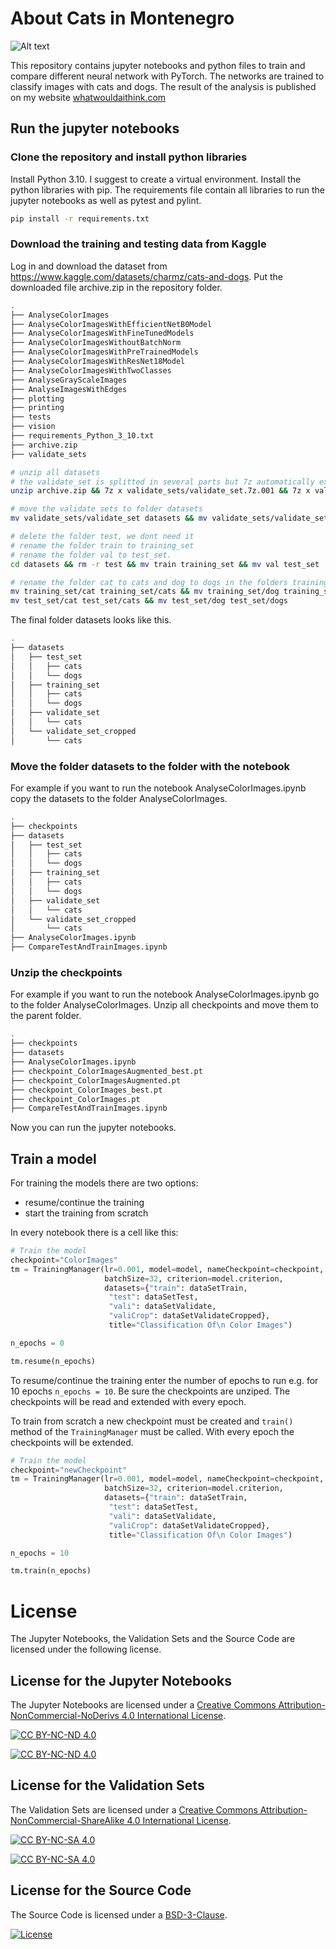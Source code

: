# About Cats in Montenegro

![Alt text](https://www.whatwouldaithink.com/static//article1/IconArticle1.svg)

This repository contains jupyter notebooks and python files to train and compare different neural network with PyTorch.
The networks are trained to classify images with cats and dogs.
The result of the analysis is published on my website [whatwouldaithink.com](https://www.whatwouldaithink.com/articles/article1)

## Run the jupyter notebooks

### Clone the repository and install python libraries

Install Python 3.10.
I suggest to create a virtual environment.
Install the python libraries with pip.
The requirements file contain all libraries to run the jupyter
notebooks as well as pytest and pylint.

```bash
pip install -r requirements.txt
```

### Download the training and testing data from Kaggle
Log in and download the dataset from https://www.kaggle.com/datasets/charmz/cats-and-dogs.
Put the downloaded file archive.zip in the repository folder.

```bash
.
├── AnalyseColorImages
├── AnalyseColorImagesWithEfficientNetB0Model
├── AnalyseColorImagesWithFineTunedModels
├── AnalyseColorImagesWithoutBatchNorm
├── AnalyseColorImagesWithPreTrainedModels
├── AnalyseColorImagesWithResNet18Model
├── AnalyseColorImagesWithTwoClasses
├── AnalyseGrayScaleImages
├── AnalyseImagesWithEdges
├── plotting
├── printing
├── tests
├── vision
├── requirements_Python_3_10.txt
├── archive.zip
├── validate_sets
```


```bash
# unzip all datasets
# the validate_set is splitted in several parts but 7z automatically extract all parts
unzip archive.zip && 7z x validate_sets/validate_set.7z.001 && 7z x validate_sets/validate_set_cropped.7z

# move the validate sets to folder datasets
mv validate_sets/validate_set datasets && mv validate_sets/validate_set_cropped datasets

# delete the folder test, we dont need it
# rename the folder train to training_set
# rename the folder val to test_set. 
cd datasets && rm -r test && mv train training_set && mv val test_set

# rename the folder cat to cats and dog to dogs in the folders training_set and test_set
mv training_set/cat training_set/cats && mv training_set/dog training_set/dogs
mv test_set/cat test_set/cats && mv test_set/dog test_set/dogs
```

The final folder datasets looks like this.
```bash
.
├── datasets
│   ├── test_set
│   │   ├── cats
│   │   └── dogs
│   ├── training_set
│   │   ├── cats
│   │   └── dogs
│   ├── validate_set
│   │   └── cats
│   └── validate_set_cropped
│       └── cats
```

### Move the folder datasets to the folder with the notebook
For example if you want to run the notebook AnalyseColorImages.ipynb copy
the datasets to the folder AnalyseColorImages.

```bash
.
├── checkpoints
├── datasets
│   ├── test_set
│   │   ├── cats
│   │   └── dogs
│   ├── training_set
│   │   ├── cats
│   │   └── dogs
│   ├── validate_set
│   │   └── cats
│   └── validate_set_cropped
│       └── cats
├── AnalyseColorImages.ipynb
├── CompareTestAndTrainImages.ipynb
```

### Unzip the checkpoints
For example if you want to run the notebook AnalyseColorImages.ipynb go to the folder AnalyseColorImages.
Unzip all checkpoints and move them to the parent folder.

```bash
.
├── checkpoints
├── datasets
├── AnalyseColorImages.ipynb
├── checkpoint_ColorImagesAugmented_best.pt
├── checkpoint_ColorImagesAugmented.pt
├── checkpoint_ColorImages_best.pt
├── checkpoint_ColorImages.pt
├── CompareTestAndTrainImages.ipynb
```

Now you can run the jupyter notebooks.


## Train a model
For training the models there are two options:
+ resume/continue the training
+ start the training from scratch

In every notebook there is a cell like this:

```python
# Train the model
checkpoint="ColorImages"
tm = TrainingManager(lr=0.001, model=model, nameCheckpoint=checkpoint, 
                     batchSize=32, criterion=model.criterion, 
                     datasets={"train": dataSetTrain, 
                      "test": dataSetTest,
                      "vali": dataSetValidate,
                      "valiCrop": dataSetValidateCropped},
                      title="Classification Of\n Color Images")

n_epochs = 0

tm.resume(n_epochs)
```

To resume/continue the training enter the number of epochs to run e.g. for 10 epochs ``` n_epochs = 10 ```. 
Be sure the checkpoints are unziped.
The checkpoints will be read and extended with every epoch.

To train from scratch a new checkpoint must be created and ```train()``` method of the ```TrainingManager``` must be called.
With every epoch the checkpoints will be extended.

```python
# Train the model
checkpoint="newCheckpoint"
tm = TrainingManager(lr=0.001, model=model, nameCheckpoint=checkpoint, 
                     batchSize=32, criterion=model.criterion, 
                     datasets={"train": dataSetTrain, 
                      "test": dataSetTest,
                      "vali": dataSetValidate,
                      "valiCrop": dataSetValidateCropped},
                      title="Classification Of\n Color Images")

n_epochs = 10

tm.train(n_epochs)
```
# License 
The Jupyter Notebooks, the Validation Sets and the Source Code are licensed under the following license.

## License for the Jupyter Notebooks

The Jupyter Notebooks are licensed under a
[Creative Commons Attribution-NonCommercial-NoDerivs 4.0 International License][cc-by-nc-nd].

[![CC BY-NC-ND 4.0][cc-by-nc-nd-shield]][cc-by-nc-nd]

[![CC BY-NC-ND 4.0][cc-by-nc-nd-image]][cc-by-nc-nd]

[cc-by-nc-nd]: http://creativecommons.org/licenses/by-nc-nd/4.0/
[cc-by-nc-nd-image]: https://licensebuttons.net/l/by-nc-nd/4.0/88x31.png
[cc-by-nc-nd-shield]: https://img.shields.io/badge/License-CC%20BY--NC--ND%204.0-lightgrey.svg

## License for the Validation Sets

The Validation Sets are licensed under a
[Creative Commons Attribution-NonCommercial-ShareAlike 4.0 International License][cc-by-nc-sa].

[![CC BY-NC-SA 4.0][cc-by-nc-sa-shield]][cc-by-nc-sa]

[![CC BY-NC-SA 4.0][cc-by-nc-sa-image]][cc-by-nc-sa]

[cc-by-nc-sa]: http://creativecommons.org/licenses/by-nc-sa/4.0/
[cc-by-nc-sa-image]: https://licensebuttons.net/l/by-nc-sa/4.0/88x31.png
[cc-by-nc-sa-shield]: https://img.shields.io/badge/License-CC%20BY--NC--SA%204.0-lightgrey.svg

## License for the Source Code

The Source Code is licensed under a [BSD-3-Clause](https://opensource.org/license/BSD-3-Clause).

[![License](https://img.shields.io/badge/License-BSD_3--Clause-blue.svg)](https://opensource.org/licenses/BSD-3-Clause)
